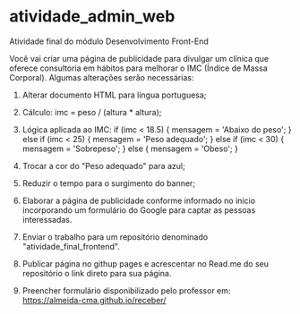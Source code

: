 # atividade_admin_web
Atividade final do módulo Desenvolvimento Front-End

Você vai criar uma página de publicidade para divulgar um clínica que oferece consultoria em hábitos para melhorar o IMC (Índice de Massa Corporal). Algumas alterações serão necessárias:
1) Alterar documento HTML para língua portuguesa;
2) Cálculo: imc = peso / (altura * altura);
3) Lógica aplicada ao IMC: 
 if (imc < 18.5) { 
            mensagem = 'Abaixo do peso';
        } else if (imc < 25) { 
            mensagem = 'Peso adequado'; 
        } else if  (imc < 30) { 
            mensagem = 'Sobrepeso'; 
        } else { 
            mensagem = 'Obeso'; 
        } 

4) Trocar a cor do "Peso adequado" para azul;
5) Reduzir o tempo para o surgimento do banner;
6) Elaborar a página de publicidade conforme informado no início incorporando um formulário do Google para captar as pessoas interessadas.
7) Enviar o trabalho para um repositório denominado "atividade_final_frontend".
8) Publicar página no githup pages e acrescentar no Read.me do seu repositório o link direto para sua página.
9) Preencher formulário disponibilizado pelo professor em: https://almeida-cma.github.io/receber/
    
